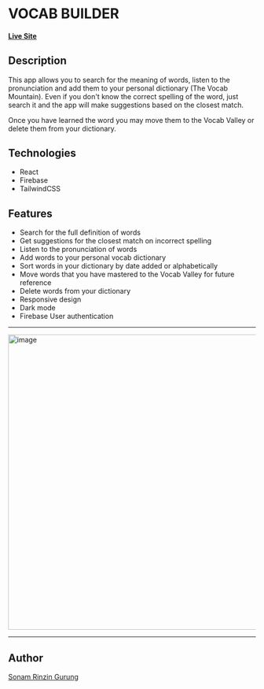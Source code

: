 # VOCAB BUILDER


#### [Live Site](https://vocab-builder-wp1d.onrender.com/)

## Description

This app allows you to search for the meaning of words, listen to the pronunciation and add them to your personal dictionary (The Vocab Mountain). Even if you don't know the correct spelling of the word, just search it and the app will make suggestions based on the closest match.

 Once you have learned the word you may move them to the Vocab Valley or delete them from your dictionary.

## Technologies
- React
- Firebase
- TailwindCSS

## Features
- Search for the full definition of words
- Get suggestions for the closest match on incorrect spelling
- Listen to the pronunciation of words
- Add words to your personal vocab dictionary
- Sort words in your dictionary by date added or alphabetically
- Move words that you have mastered to the Vocab Valley for future reference
- Delete words from your dictionary
- Responsive design
- Dark mode
- Firebase User authentication

***
<img width="600" alt="image" src="https://github.com/SonamRinzinGurung/vocab-builder/assets/100353887/079d9d49-59f7-4d26-a062-63766d9f5bc8">

***

## Author

[Sonam Rinzin Gurung](https://www.linkedin.com/in/sonam-rinzin-gurung-59060b211/)
